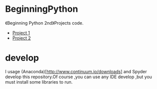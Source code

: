 # BeginningPython
《Beginning Python 2nd》Projects code.
- [Project 1 ](./Project_1_Instant_Markup/)
- [Project 2 ](./Project_2_Painting_a_Pretty_Picture/)


# develop
I usage (Anaconda)[http://www.continuum.io/downloads] and Spyder develop this  repository.Of course ,you can use any IDE develop ,but you must install some libraries to run.
